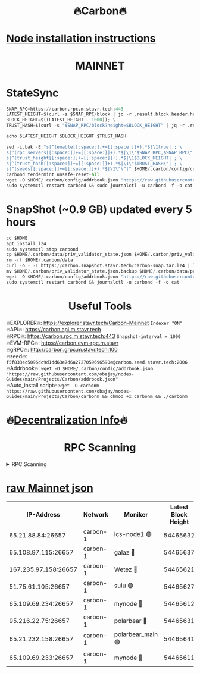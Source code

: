 <h1 align="center"> 🔥Carbon🔥</h1>

[Node installation instructions](https://github.com/obajay/nodes-Guides/tree/main/Projects/Carbon)
=
<h1 align="center"> MAINNET</h1>

# StateSync
```python
SNAP_RPC=https://carbon.rpc.m.stavr.tech:443
LATEST_HEIGHT=$(curl -s $SNAP_RPC/block | jq -r .result.block.header.height); \
BLOCK_HEIGHT=$((LATEST_HEIGHT - 1000)); \
TRUST_HASH=$(curl -s "$SNAP_RPC/block?height=$BLOCK_HEIGHT" | jq -r .result.block_id.hash)

echo $LATEST_HEIGHT $BLOCK_HEIGHT $TRUST_HASH

sed -i.bak -E "s|^(enable[[:space:]]+=[[:space:]]+).*$|\1true| ; \
s|^(rpc_servers[[:space:]]+=[[:space:]]+).*$|\1\"$SNAP_RPC,$SNAP_RPC\"| ; \
s|^(trust_height[[:space:]]+=[[:space:]]+).*$|\1$BLOCK_HEIGHT| ; \
s|^(trust_hash[[:space:]]+=[[:space:]]+).*$|\1\"$TRUST_HASH\"| ; \
s|^(seeds[[:space:]]+=[[:space:]]+).*$|\1\"\"|" $HOME/.carbon/config/config.toml
carbond tendermint unsafe-reset-all
wget -O $HOME/.carbon/config/addrbook.json "https://raw.githubusercontent.com/obajay/nodes-Guides/main/Projects/Carbon/addrbook.json"
sudo systemctl restart carbond && sudo journalctl -u carbond -f -o cat
```
# SnapShot (~0.9 GB) updated every 5 hours
```python
cd $HOME
apt install lz4
sudo systemctl stop carbond
cp $HOME/.carbon/data/priv_validator_state.json $HOME/.carbon/priv_validator_state.json.backup
rm -rf $HOME/.carbon/data
curl -o - -L https://carbon.snapshot.stavr.tech/carbon-snap.tar.lz4 | lz4 -c -d - | tar -x -C $HOME/.carbon --strip-components 2
mv $HOME/.carbon/priv_validator_state.json.backup $HOME/.carbon/data/priv_validator_state.json
wget -O $HOME/.carbon/config/addrbook.json "https://raw.githubusercontent.com/obajay/nodes-Guides/main/Projects/Carbon/addrbook.json"
sudo systemctl restart carbond && journalctl -u carbond -f -o cat
```

 <h1 align="center"> Useful Tools</h1>

🔥EXPLORER🔥:     https://explorer.stavr.tech/Carbon-Mainnet        `Indexer "ON"` \
🔥API🔥:          https://carbon.api.m.stavr.tech \
🔥RPC🔥:          https://carbon.rpc.m.stavr.tech:443              `Snapshot-interval = 1000` \
🔥EVM-RPC🔥:      https://carbon.evm-rpc.m.stavr \
🔥gRPC🔥:         http://carbon.grpc.m.stavr.tech:100 \
🔥seed🔥:      `f5f833ec5096dc9d1dd63e7d6a2727059696590e@carbon.seed.stavr.tech:2006` \
🔥Addrbook🔥:  `wget -O $HOME/.carbon/config/addrbook.json "https://raw.githubusercontent.com/obajay/nodes-Guides/main/Projects/Carbon/addrbook.json"` \
🔥Auto_install script🔥:`wget -O carbonm https://raw.githubusercontent.com/obajay/nodes-Guides/main/Projects/Carbon/carbonm && chmod +x carbonm && ./carbonm`

🔥[Decentralization Info](https://github.com/obajay/StateSync-snapshots/tree/main/Projects/Carbon/Decentralization)🔥
=
<h1 align="center"> RPC Scanning</h1>

<details>
<summary>RPC Scanning</summary>

<h2 align="center"> We scan nodes in real time every 4 hours. And we provide the final result of RPC endpoints.
We cannot influence the operation of these nodes in any way. </h2>


```python
If Voting Power is higher than 0 --> then the Node is a validator of the network and may be subject to attack and be a potential threat to the chain.
```
```python
We marked such validators with a red symbol
```

</details>

[raw Mainnet json](https://rpc-check.carbonm.stavr.tech/carbonm/rpc-carbonm-result.json)
=


<table><tr><th>IP-Address</th><th>Network</th><th>Moniker</th><th>Latest Block Height</th><th>Earliest Block Height</th><th>Catching Up</th><th>Tx Index</th><th>Voting Power</th><th>Scan Time</th></tr><tr><td>65.21.88.84:26657</td><td>carbon-1</td><td>ics-node1 🟢</td><td>54465632</td><td>21164241</td><td>False</td><td>off</td><td>0</td><td>2024-03-04T17:07:45.732397552UTC</td></tr><tr><td>65.108.97.115:26657</td><td>carbon-1</td><td>galaz 🔴</td><td>54465637</td><td>47374001</td><td>False</td><td>on</td><td>10410167428</td><td>2024-03-04T17:07:58.267428365UTC</td></tr><tr><td>167.235.97.158:26657</td><td>carbon-1</td><td>Wetez 🔴</td><td>54465621</td><td>48067570</td><td>False</td><td>on</td><td>1358890742</td><td>2024-03-04T17:07:25.911940921UTC</td></tr><tr><td>51.75.61.105:26657</td><td>carbon-1</td><td>sulu 🟢</td><td>54465627</td><td>48742001</td><td>False</td><td>off</td><td>0</td><td>2024-03-04T17:07:36.939473042UTC</td></tr><tr><td>65.109.69.234:26657</td><td>carbon-1</td><td>mynode 🔴</td><td>54465612</td><td>53160001</td><td>False</td><td>off</td><td>12984498733</td><td>2024-03-04T17:07:09.201197191UTC</td></tr><tr><td>95.216.22.75:26657</td><td>carbon-1</td><td>polarbear 🔴</td><td>54465631</td><td>54283001</td><td>False</td><td>on</td><td>10233910975</td><td>2024-03-04T17:07:43.369903601UTC</td></tr><tr><td>65.21.232.158:26657</td><td>carbon-1</td><td>polarbear_main 🟢</td><td>54465641</td><td>54286001</td><td>False</td><td>off</td><td>0</td><td>2024-03-04T17:08:06.722368682UTC</td></tr><tr><td>65.109.69.233:26657</td><td>carbon-1</td><td>mynode 🔴</td><td>54465611</td><td>54380001</td><td>False</td><td>off</td><td>9297134720</td><td>2024-03-04T17:07:08.884309823UTC</td></tr></table>
